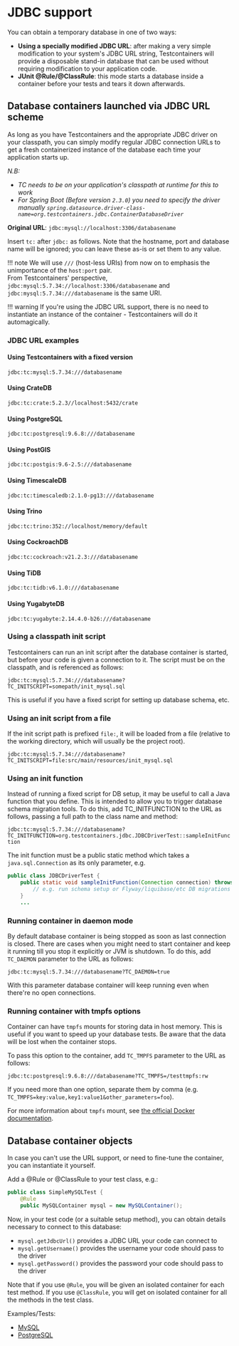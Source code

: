 # JDBC support

You can obtain a temporary database in one of two ways:

 * **Using a specially modified JDBC URL**: after making a very simple modification to your system's JDBC URL string, Testcontainers will provide a disposable stand-in database that can be used without requiring modification to your application code.
 * **JUnit @Rule/@ClassRule**: this mode starts a database inside a container before your tests and tears it down afterwards.

## Database containers launched via JDBC URL scheme

As long as you have Testcontainers and the appropriate JDBC driver on your classpath, you can simply modify regular JDBC connection URLs to get a fresh containerized instance of the database each time your application starts up.

_N.B:_

* _TC needs to be on your application's classpath at runtime for this to work_
* _For Spring Boot (Before version `2.3.0`) you need to specify the driver manually `spring.datasource.driver-class-name=org.testcontainers.jdbc.ContainerDatabaseDriver`_

**Original URL**: `jdbc:mysql://localhost:3306/databasename`

Insert `tc:` after `jdbc:` as follows. Note that the hostname, port and database name will be ignored; you can leave these as-is or set them to any value.

!!! note
    We will use `///` (host-less URIs) from now on to emphasis the unimportance of the `host:port` pair.  
    From Testcontainers' perspective, `jdbc:mysql:5.7.34://localhost:3306/databasename` and `jdbc:mysql:5.7.34:///databasename` is the same URI.

!!! warning
    If you're using the JDBC URL support, there is no need to instantiate an instance of the container - Testcontainers will do it automagically.

### JDBC URL examples

#### Using Testcontainers with a fixed version

`jdbc:tc:mysql:5.7.34:///databasename`

#### Using CrateDB

`jdbc:tc:crate:5.2.3//localhost:5432/crate`

#### Using PostgreSQL

`jdbc:tc:postgresql:9.6.8:///databasename`

#### Using PostGIS

`jdbc:tc:postgis:9.6-2.5:///databasename`

#### Using TimescaleDB

`jdbc:tc:timescaledb:2.1.0-pg13:///databasename`

#### Using Trino

`jdbc:tc:trino:352://localhost/memory/default`

#### Using CockroachDB

`jdbc:tc:cockroach:v21.2.3:///databasename`

#### Using TiDB

`jdbc:tc:tidb:v6.1.0:///databasename`

#### Using YugabyteDB

`jdbc:tc:yugabyte:2.14.4.0-b26:///databasename`


### Using a classpath init script

Testcontainers can run an init script after the database container is started, but before your code is given a connection to it. The script must be on the classpath, and is referenced as follows:

`jdbc:tc:mysql:5.7.34:///databasename?TC_INITSCRIPT=somepath/init_mysql.sql`

This is useful if you have a fixed script for setting up database schema, etc.

### Using an init script from a file

If the init script path is prefixed `file:`, it will be loaded from a file (relative to the working directory, which will usually be the project root).

`jdbc:tc:mysql:5.7.34:///databasename?TC_INITSCRIPT=file:src/main/resources/init_mysql.sql`

### Using an init function

Instead of running a fixed script for DB setup, it may be useful to call a Java function that you define. This is intended to allow you to trigger database schema migration tools. To do this, add TC_INITFUNCTION to the URL as follows, passing a full path to the class name and method:

 `jdbc:tc:mysql:5.7.34:///databasename?TC_INITFUNCTION=org.testcontainers.jdbc.JDBCDriverTest::sampleInitFunction`

The init function must be a public static method which takes a `java.sql.Connection` as its only parameter, e.g.
```java
public class JDBCDriverTest {
    public static void sampleInitFunction(Connection connection) throws SQLException {
        // e.g. run schema setup or Flyway/liquibase/etc DB migrations here...
    }
    ...
```

### Running container in daemon mode

By default database container is being stopped as soon as last connection is closed. There are cases when you might need to start container and keep it running till you stop it explicitly or JVM is shutdown. To do this, add `TC_DAEMON` parameter to the URL as follows:

 `jdbc:tc:mysql:5.7.34:///databasename?TC_DAEMON=true`

With this parameter database container will keep running even when there're no open connections.


### Running container with tmpfs options

Container can have `tmpfs` mounts for storing data in host memory. This is useful if you want to speed up your database tests. Be aware that the data will be lost when the container stops.

To pass this option to the container, add `TC_TMPFS` parameter to the URL as follows:

  `jdbc:tc:postgresql:9.6.8:///databasename?TC_TMPFS=/testtmpfs:rw`

If you need more than one option, separate them by comma (e.g. `TC_TMPFS=key:value,key1:value1&other_parameters=foo`).

For more information about `tmpfs` mount, see [the official Docker documentation](https://docs.docker.com/storage/tmpfs/).

## Database container objects

In case you can't use the URL support, or need to fine-tune the container, you can instantiate it yourself.

Add a @Rule or @ClassRule to your test class, e.g.:

```java
public class SimpleMySQLTest {
    @Rule
    public MySQLContainer mysql = new MySQLContainer();
```

Now, in your test code (or a suitable setup method), you can obtain details necessary to connect to this database:

 * `mysql.getJdbcUrl()` provides a JDBC URL your code can connect to
 * `mysql.getUsername()` provides the username your code should pass to the driver
 * `mysql.getPassword()` provides the password your code should pass to the driver

Note that if you use `@Rule`, you will be given an isolated container for each test method. If you use `@ClassRule`, you will get on isolated container for all the methods in the test class.

Examples/Tests:

 * [MySQL](https://github.com/testcontainers/testcontainers-java/blob/main/modules/mysql/src/test/java/org/testcontainers/junit/mysql/SimpleMySQLTest.java)
 * [PostgreSQL](https://github.com/testcontainers/testcontainers-java/blob/main/modules/postgresql/src/test/java/org/testcontainers/junit/postgresql/SimplePostgreSQLTest.java)
